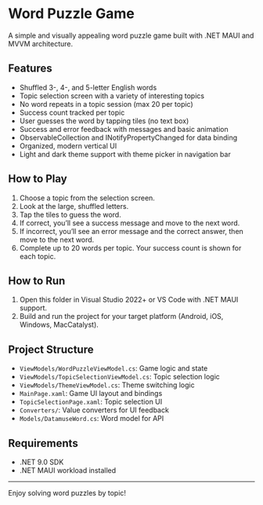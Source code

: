 # Word Puzzle Game

A simple and visually appealing word puzzle game built with .NET MAUI and MVVM architecture.

## Features
- Shuffled 3-, 4-, and 5-letter English words
- Topic selection screen with a variety of interesting topics
- No word repeats in a topic session (max 20 per topic)
- Success count tracked per topic
- User guesses the word by tapping tiles (no text box)
- Success and error feedback with messages and basic animation
- ObservableCollection and INotifyPropertyChanged for data binding
- Organized, modern vertical UI
- Light and dark theme support with theme picker in navigation bar

## How to Play
1. Choose a topic from the selection screen.
2. Look at the large, shuffled letters.
3. Tap the tiles to guess the word.
4. If correct, you’ll see a success message and move to the next word.
5. If incorrect, you’ll see an error message and the correct answer, then move to the next word.
6. Complete up to 20 words per topic. Your success count is shown for each topic.

## How to Run
1. Open this folder in Visual Studio 2022+ or VS Code with .NET MAUI support.
2. Build and run the project for your target platform (Android, iOS, Windows, MacCatalyst).

## Project Structure
- `ViewModels/WordPuzzleViewModel.cs`: Game logic and state
- `ViewModels/TopicSelectionViewModel.cs`: Topic selection logic
- `ViewModels/ThemeViewModel.cs`: Theme switching logic
- `MainPage.xaml`: Game UI layout and bindings
- `TopicSelectionPage.xaml`: Topic selection UI
- `Converters/`: Value converters for UI feedback
- `Models/DatamuseWord.cs`: Word model for API

## Requirements
- .NET 9.0 SDK
- .NET MAUI workload installed

---
Enjoy solving word puzzles by topic!
